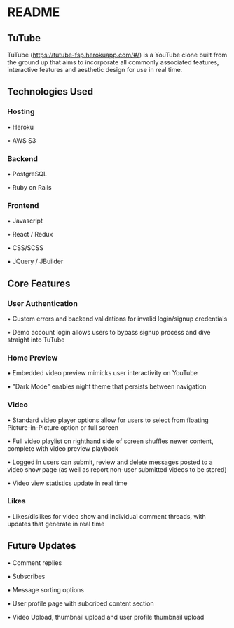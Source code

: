 # README

## TuTube

TuTube (https://tutube-fsp.herokuapp.com/#/) is a YouTube clone built from the ground up that aims to incorporate all commonly associated features, interactive features and aesthetic design for use in real time. 

## Technologies Used

### Hosting 

• Heroku

• AWS S3

### Backend 

• PostgreSQL

• Ruby on Rails

### Frontend 

• Javascript

• React / Redux

• CSS/SCSS

• JQuery / JBuilder

## Core Features

### User Authentication
• Custom errors and backend validations for invalid login/signup credentials 

• Demo account login allows users to bypass signup process and dive straight into TuTube

### Home Preview
• Embedded video preview mimicks user interactivity on YouTube

• "Dark Mode" enables night theme that persists between navigation

### Video 
• Standard video player options allow for users to select from floating Picture-in-Picture option or full screen

• Full video playlist on righthand side of screen shuffles newer content, complete with video preview playback

• Logged in users can submit, review and delete messages posted to a video show page (as well as report non-user submitted videos to be stored)

• Video view statistics update in real time

### Likes 

• Likes/dislikes for video show and individual comment threads, with updates that generate in real time


## Future Updates

• Comment replies

• Subscribes

• Message sorting options

• User profile page with subcribed content section

• Video Upload, thumbnail upload and user profile thumbnail upload




